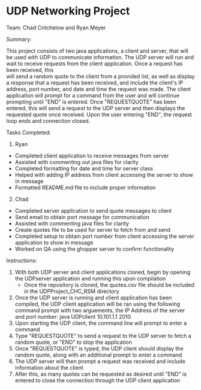 # UDP Networking Project

Team: Chad Critchelow and Ryan Meyer

Summary:
 
  This project consists of two java applications, a client and server, that will be used with UDP to communicate information.
  The UDP server will run and wait to receive requests from the client application. Once a request has been received, this  
  will send a random quote to the client from a provided list, as well as display a response that a request has been received,
  and include the client's IP address, port number, and date and time the request was made. The client application will prompt
  for a command from the user and will continue prompting until "END" is entered. Once "REQUESTQUOTE" has been entered, this
  will send a request to the UDP server and then displays the requested quote once received. Upon the user entering "END", the
  request loop ends and connection closed. 

Tasks Completed:

1. Ryan 
  - Completed client application to receive messages from server
  - Assisted with commenting out java files for clarity
  - Completed formatting for date and time for server class
  - Helped with adding IP address from client accessing the server to show in message
  - Formatted README.md file to include proper information 
  
2. Chad
  - Completed server application to send quote messages to client
  - Send email to obtain port message for communication
  - Assisted with commenting java files for clarity
  - Create quotes file to be used for server to fetch from and send
  - Completed setup to obtain port number from client accessing the server application to show in message
  - Worked on QA using the ghopper server to confirm functionality
  
Instructions:

1. With both UDP server and client applications cloned, begin by opening the UDPserver application and running this upon compilation
   - Once the repository is cloned, the quotes.csv file should be included in the UDPProject_CHC_RSM directory
2. Once the UDP server is running and client application has been compiled, the UDP client application will be ran using the 
following command prompt with two arguements, the IP Address of the server and port number: java UDPclient 10.101.1.1 2010
3. Upon starting the UDP client, the command line will prompt to enter a command
4. Type "REQUESTQUOTE" to send a request to the UDP server to fetch a random quote, or "END" to stop the application
5. Once "REQUESTQUOTE" is typed, the UDP client should display the random quote, along with an additional prompt to enter a
command
6. The UDP server will then prompt a request was received and include information about the client 
7. After this, as many quotes can be requested as desired until "END" is entered to close the connection through the UDP 
client application


